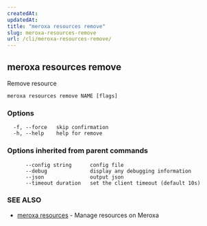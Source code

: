 ```yaml
---
createdAt: 
updatedAt: 
title: "meroxa resources remove"
slug: meroxa-resources-remove
url: /cli/meroxa-resources-remove/
---
```

## meroxa resources remove

Remove resource

```
meroxa resources remove NAME [flags]
```

### Options

```
  -f, --force   skip confirmation
  -h, --help    help for remove
```

### Options inherited from parent commands

```
      --config string      config file
      --debug              display any debugging information
      --json               output json
      --timeout duration   set the client timeout (default 10s)
```

### SEE ALSO

* [meroxa resources](/cli/meroxa-resources/)	 - Manage resources on Meroxa


